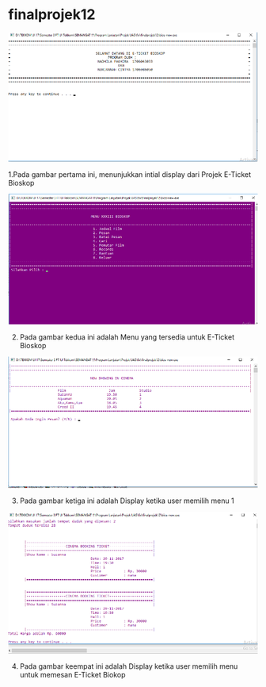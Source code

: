# finalprojek12

![picture](/images/screenshot1.png)

1.Pada gambar pertama ini, menunjukkan intial display dari Projek E-Ticket Bioskop

![picture](/images/screenshot2.png)

2. Pada gambar kedua ini adalah Menu yang tersedia untuk E-Ticket Bioskop 

![picture](/images/screenshot11.png)

3. Pada gambar ketiga ini adalah Display ketika user memilih menu 1

![picture](/images/screenshot3.png)

4. Pada gambar keempat ini adalah Display ketika user memilih menu untuk memesan E-Ticket Biokop 

